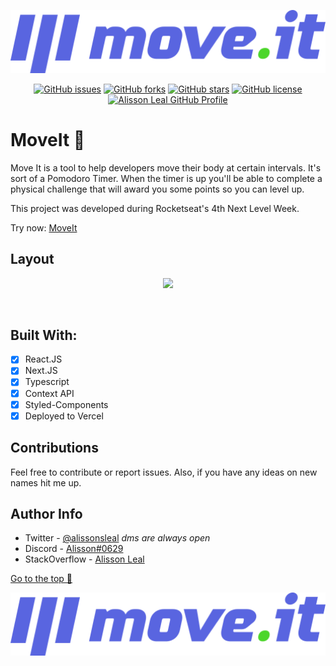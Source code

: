 <p align="center">
  <img  width="512" src="./public/logo.svg">
</p>

<p align="center">
    <a href="https://github.com/Alissonsleal/moveit/issues"><img alt="GitHub issues" src="https://img.shields.io/github/issues/Alissonsleal/moveit?color=sucess&style=flat-square"></a>
    <a href="https://github.com/Alissonsleal/moveit/network"><img alt="GitHub forks" src="https://img.shields.io/github/forks/Alissonsleal/moveit?color=sucess&style=flat-square"></a>
    <a href="https://github.com/Alissonsleal/moveit/stargazers"><img alt="GitHub stars" src="https://img.shields.io/github/stars/Alissonsleal/moveit?color=sucess&style=flat-square"></a>
    <a href="https://github.com/Alissonsleal/moveit/blob/master/LICENSE"><img alt="GitHub license" src="https://img.shields.io/github/license/Alissonsleal/moveit?color=sucess&style=flat-square"></a>
    <a href="https://github.com/Alissonsleal/"><img alt="Alisson Leal GitHub Profile" src="https://img.shields.io/badge/made%20by-Alisson%20Leal-sucess?style=flat-square&logo=appveyor"></a>
</p>

# MoveIt 🚀

Move It is a tool to help developers move their body at certain intervals. It's sort of a Pomodoro Timer. When the timer is up you'll be able to complete a physical challenge that will award you some points so you can level up.

This project was developed during Rocketseat's 4th Next Level Week.

Try now: [MoveIt](https://dev-moveit.vercel.app)

## Layout

  <p align="center">
    <img  max-width="768" src="https://i.imgur.com/qRjXe0V.gif">
  </p>
<br />

## Built With:

- [x] React.JS
- [x] Next.JS
- [x] Typescript
- [x] Context API
- [x] Styled-Components
- [x] Deployed to Vercel

## Contributions

Feel free to contribute or report issues. Also, if you have any ideas on new names hit me up.

## Author Info

- Twitter - [@alissonsleal](https://twitter.com/alissonsleal) <i>dms are always open</i>
- Discord - [Alisson#0629](https://discord.com/)
- StackOverflow - [Alisson Leal](https://stackoverflow.com/users/14122260/alisson-leal)

[Go to the top 🚀](#MoveIt-🚀)

<p align="center">
  <img  width="512" src="./public/logo.svg">
</p>
